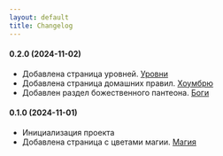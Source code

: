 ```yaml
---
layout: default
title: Changelog
---
```


#### 0.2.0 (2024-11-02)
- Добавлена страница уровней. <a href="{{ '/data/levels/' | relative_url }}">Уровни</a>
- Добавлена страница домашних правил. <a href="{{ '/data/homebrew/' | relative_url }}">Хоумбрю</a>
- Добавлен раздел божественного пантеона. <a href="{{ '/data/gods/' | relative_url }}">Боги</a>

#### 0.1.0 (2024-11-01)
- Инициализация проекта
- Добавлена страница с цветами магии. <a href="{{ '/data/magic/' | relative_url }}">Магия</a>